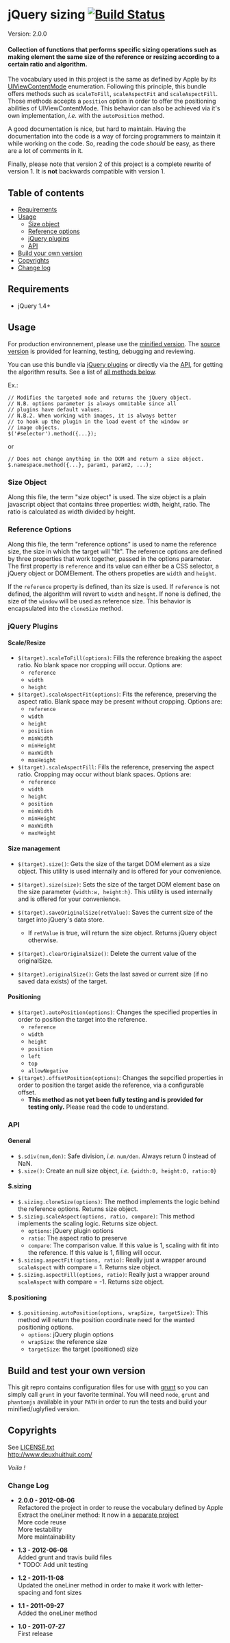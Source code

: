 ﻿# jQuery sizing [![Build Status](https://secure.travis-ci.org/Solutions-Nitriques/jQuery-sizing.png?branch=dev2.0)](http://travis-ci.org/Solutions-Nitriques/jQuery-sizing)

Version: 2.0.0 

#### Collection of functions that performs specific sizing operations such as making element the same size of the reference or resizing according to a certain ratio and algorithm.

The vocabulary used in this project is the same as defined by Apple by its 
[UIViewContentMode](http://developer.apple.com/library/ios/#documentation/uikit/reference/UIView_Class/UIView/UIView.html) 
enumeration. Following this principle, this bundle offers methods such as `scaleToFill`, `scaleAspectFit` 
and `scaleAspectFill`. Those methods accepts a `position` option in order to offer the positioning abilities 
of UIViewContentMode. This behavior can also be achieved via it's own implementation, *i.e.* with 
the `autoPosition` method.

A good documentation is nice, but hard to maintain. Having the documentation into the code is a way
of forcing programmers to maintain it while working on the code. 
So, reading the code *should* be easy, as there are a lot of comments in it.

Finally, please note that version 2 of this project is a complete rewrite of version 1.
It is **not** backwards compatible with version 1.

## Table of contents

- [Requirements](#requirements)
- [Usage](#usage)
	- [Size object](#size-object)
	- [Reference options](#reference-options)
	- [jQuery plugins](#jquery-plugins)
	- [API](#api)
- [Build your own version](#build-your-own-version)
- [Copyrights](#copyrights)
- [Change log](#change-log)

## Requirements

- jQuery 1.4+

## Usage

For production environnement, please use the 
[minified version](https://github.com/Solutions-Nitriques/jQuery-sizing/blob/master/dist/jquery.sizing.min.js).
The [source version](https://github.com/Solutions-Nitriques/jQuery-sizing/blob/master/src/jquery.sizing.js)
is provided for learning, testing, debugging and reviewing.

You can use this bundle via [jQuery plugins](#jquery-plugins) or directly via the [API](#api), 
for getting the algorithm results. See a list of [all methods below](#jquery-plugins).

Ex.:

	// Modifies the targeted node and returns the jQuery object.
	// N.B. options parameter is always ommitable since all 
	// plugins have default values.
	// N.B.2. When working with images, it is always better
	// to hook up the plugin in the load event of the window or
	// image objects.
	$('#selector').method({...});

or

	// Does not change anything in the DOM and return a size object.
	$.namespace.method({...}, param1, param2, ...);

### Size Object

Along this file, the term "size object" is used. The size object is a plain javascript object
that contains three properties: width, height, ratio. The ratio is calculated as width divided by height.

### Reference Options

Along this file, the term "reference options" is used to name the reference size, the size in which the target
will "fit". The reference options are defined by three properties that work together,
passed in the options parameter. The first property is `reference` and its value can either be a CSS selector, a 
jQuery object or DOMElement. The others propeties are `width` and `height`.

If the `reference` property is defined, than its size is used. If `reference` is not defined, the algorithm
will revert to `width` and `height`. If none is defined, the size of the `window` will be used as reference size.
This behavior is encapsulated into the `cloneSize` method.
	
### jQuery Plugins
#### Scale/Resize
- `$(target).scaleToFill(options)`: Fills the reference breaking the aspect ratio. 
No blank space nor cropping will occur. Options are:
	- `reference`
	- `width`
	- `height`
- `$(target).scaleAspectFit(options)`: Fits the reference, preserving the aspect ratio. 
Blank space may be present without cropping. Options are: 
	- `reference`
	- `width`
	- `height`
	- `position`
	- `minWidth`
	- `minHeight`
	- `maxWidth`
	- `maxHeight`
- `$(target).scaleAspectFill`: Fills the reference, preserving the aspect ratio. Cropping may occur 
without blank spaces. Options are:
	- `reference`
	- `width`
	- `height`
	- `position`
	- `minWidth`
	- `minHeight`
	- `maxWidth`
	- `maxHeight`
	
#### Size management
- `$(target).size()`: Gets the size of the target DOM element as a size object. This utility is 
used internally and is offered for your convenience.
- `$(target).size(size)`: Sets the size of the target DOM element base on the size parameter 
`{width:w, height:h}`. This utility is used internally and is offered for your convenience.

- `$(target).saveOriginalSize(retValue)`: Saves the current size of the target into jQuery's data store.
	- If `retValue` is true, will return the size object. Returns jQuery object otherwise.
- `$(target).clearOriginalSize()`: Delete the current value of the originalSize.
- `$(target).originalSize()`: Gets the last saved or current size (if no saved data exists) of the target.

#### Positioning
- `$(target).autoPosition(options)`: Changes the specified properties in order to position the target 
into the reference.
	- `reference`
	- `width`
	- `height`
	- `position`
	- `left`
	- `top`
	- `allowNegative`
- `$(target).offsetPosition(options)`: Changes the sepcified properties in order to position the target 
aside the reference, via a configurable offset.
	- **This method as not yet been fully testing and is provided for testing only.** Please read the 
code to understand.
	
### API

#### General
- `$.sdiv(num,den)`: Safe division, *i.e.* `num/den`. Always return 0 instead of NaN.
- `$.size()`: Create an null size object, *i.e.* `{width:0, height:0, ratio:0}`

#### $.sizing
- `$.sizing.cloneSize(options)`: The method implements the logic behind the reference options. Returns size object.
- `$.sizing.scaleAspect(options, ratio, compare)`: This method implements the scaling logic. Returns size object.
	- `options`: jQuery plugin options
	- `ratio`: The aspect ratio to preserve
	- `compare`: The comparison value. If this value is 1, scaling with fit into the reference. 
If this value is 1, filling will occur.
- `$.sizing.aspectFit(options, ratio)`: Really just a wrapper around `scaleAspect` with compare = 1. 
Returns size object.
- `$.sizing.aspectFill(options, ratio)`: Really just a wrapper around `scaleAspect` with compare = -1. 
Returns size object.

#### $.positioning
- `$.positioning.autoPosition(options, wrapSize, targetSize)`: This method will return the 
position coordinate need for the wanted positioning options.
	- `options`: jQuery plugin options
	- `wrapSize`: the reference size
	- `targetSize`: the target (positioned) size

## Build and test your own version

This git repro contains configuration files for use with [grunt](https://github.com/cowboy/grunt)
so you can simply call `grunt` in your favorite terminal. You will need `node`, `grunt` and `phantomjs` 
available in your `PATH` in order to run the tests and build your minified/uglyfied version.

## Copyrights

See [LICENSE.txt](https://github.com/Solutions-Nitriques/jQuery-sizing/blob/master/LICENSE.txt)      
<http://www.deuxhuithuit.com/>

*Voila !*

### Change Log

- **2.0.0 - 2012-08-06**       
  Refactored the project in order to reuse the vocabulary defined by Apple     
  Extract the oneLiner method: It now in a [separate project](https://github.com/DeuxHuitHuit/jQuery-one-liner)     
  More code reuse      
  More testability     
  More maintainability

- **1.3 - 2012-06-08**       
  Added grunt and travis build files      
  \* TODO: Add unit testing

- **1.2 - 2011-11-08**    
  Updated the oneLiner method in order to make it work with letter-spacing and font sizes

- **1.1 - 2011-09-27**    
  Added the oneLiner method

- **1.0 - 2011-07-27**    
  First release
  